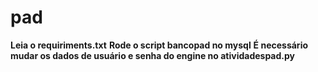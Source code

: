# pad

**Leia o requiriments.txt**
**Rode o script bancopad no mysql**
**É necessário mudar os dados de usuário e senha do engine no atividadespad.py**
